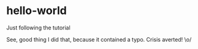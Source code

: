 # hello-world
Just following the tutorial

See, good thing I did that, because it contained a typo. Crisis averted! \o/
